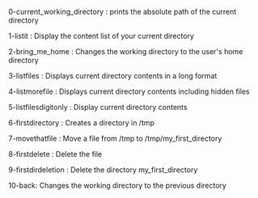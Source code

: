 0-current_working_directory : prints the absolute path of the current directory

1-listit : Display the content list of your current directory

2-bring_me_home : Changes the working directory to the user's home directory

3-listfiles : Displays current directory contents in a long format

4-listmorefile : Displays current directory contents including hidden files

5-listfilesdigitonly : Display current directory contents

6-firstdirectory : Creates a directory in /tmp

7-movethatfile : Move a file from /tmp to /tmp/my_first_directory

8-firstdelete : Delete the file 

9-firstdirdeletion : Delete the directory my_first_directory

10-back: Changes the working directory to the previous directory


